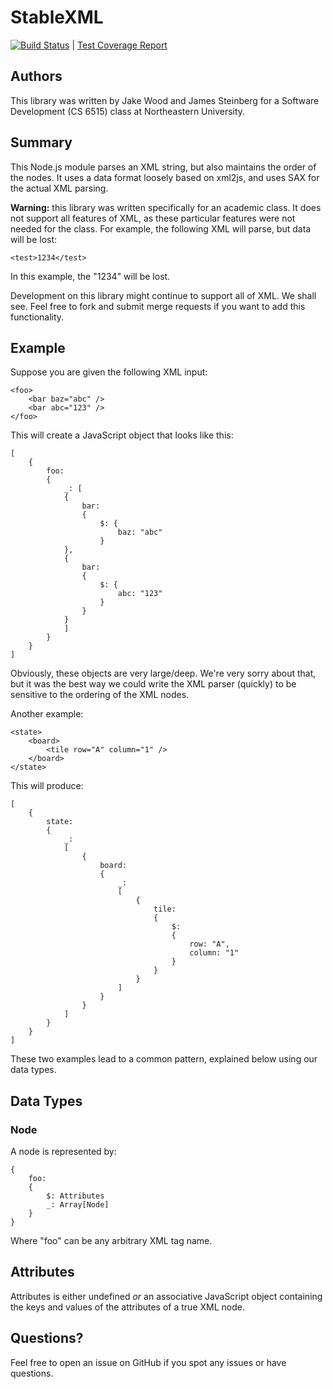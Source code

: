 StableXML
========

[![Build Status](https://travis-ci.org/yakkob/stablexml.png?branch=master)](https://travis-ci.org/yakkob/stablexml) | [Test Coverage Report](http://htmlpreview.github.com/?https://github.com/yakkob/stablexml/blob/master/test_coverage.html)

## Authors
This library was written by Jake Wood and James Steinberg for a Software Development (CS 6515) class at Northeastern University.

## Summary

This Node.js module parses an XML string, but also maintains the order of the nodes.  It uses a data format loosely based on xml2js, and uses SAX for the actual XML parsing.

**Warning:** this library was written specifically for an academic class.  It does not support all features of XML, as these particular features were not needed for the class.  For example, the following XML will parse, but data will be lost:

	<test>1234</test>

In this example, the "1234" will be lost.

Development on this library might continue to support all of XML.  We shall see.  Feel free to fork and submit merge requests if you want to add this functionality.

## Example
Suppose you are given the following XML input:

    <foo>
        <bar baz="abc" />
        <bar abc="123" />
    </foo>
    
This will create a JavaScript object that looks like this:

    [
    	{
    		foo:
    		{
	            _: [
	            {
	            	bar:
	            	{
		            	$: {
		            		baz: "abc"
		            	}
	            },
	            {
	            	bar:
	            	{
	            		$: {
	            			abc: "123"
	            		}
	            	}
	            }
	            ]
	        }
	    }
	]
	
Obviously, these objects are very large/deep.  We're very sorry about that, but it was the best way we could write the XML parser (quickly) to be sensitive to the ordering of the XML nodes.

Another example:

	<state>
		<board>
			<tile row="A" column="1" />
		</board>
	</state>
	
This will produce:

	[
		{
			state:
			{
				_:
				[
					{
						board:
						{
							_:
							[
								{
									tile:
									{
										$:
										{
											row: "A",
											column: "1"
										}
									}
								}
							]
						}
					}
				]
			}
		}
	]
	
These two examples lead to a common pattern, explained below using our data types.

## Data Types

### Node
A node is represented by:

	{
		foo:
		{
			$: Attributes
			_: Array[Node]
		}
	}
	
Where "foo" can be any arbitrary XML tag name.

## Attributes
Attributes is either undefined _or_ an associative JavaScript object containing the keys and values of the attributes of a true XML node.

## Questions?
Feel free to open an issue on GitHub if you spot any issues or have questions.